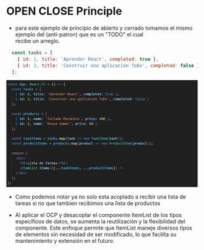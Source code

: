 # OPEN CLOSE Principle

- para este ejemplo de principio de abierto y cerrado tomamos el mismo ejemplo del (anti-patron)  que es un "TODO"  el cual  
recibe un arreglo.  

```js
  const tasks = [
    { id: 1, title: 'Aprender React', completed: true },
    { id: 2, title: 'Construir una aplicación ToDo', completed: false }
  ];
```

![imagen de componente APP](image.png) 

- Como podemos notar ya no solo esta acoplado a recibir  una lista de tareas si no que tambien   recibimos una lista de  productos 

- Al aplicar el OCP y desacoplar el componente ItemList de los tipos específicos de datos, se aumenta la reutilización y la flexibilidad del componente. Este enfoque permite que ItemList maneje diversos tipos de elementos sin necesidad de ser modificado, lo que facilita su mantenimiento y extensión en el futuro.


